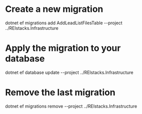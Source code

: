 

# Create a new migration
dotnet ef migrations add AddLeadListFilesTable --project ../REIstacks.Infrastructure

# Apply the migration to your database
dotnet ef database update --project ../REIstacks.Infrastructure

# Remove the last migration
dotnet ef migrations remove --project ../REIstacks.Infrastructure